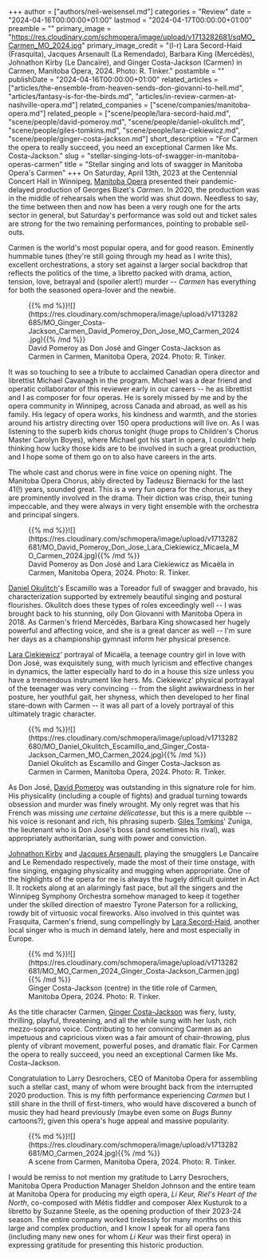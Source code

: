 +++
author = ["authors/neil-weisensel.md"]
categories = "Review"
date = "2024-04-16T00:00:00+01:00"
lastmod = "2024-04-17T00:00:00+01:00"
preamble = ""
primary_image = "https://res.cloudinary.com/schmopera/image/upload/v1713282681/sqMO_Carmen_MO_2024.jpg"
primary_image_credit = "(l-r) Lara Secord-Haid (Frasquita), Jacques Arsenault (La Remendado), Barbara King (Mercédès), Johnathon Kirby (Le Dancaïre), and Ginger Costa-Jackson (Carmen) in Carmen, Manitoba Opera, 2024. Photo: R. Tinker."
postamble = ""
publishDate = "2024-04-16T00:00:00+01:00"
related_articles = ["articles/the-ensemble-from-heaven-sends-don-giovanni-to-hell.md", "articles/fantasy-is-for-the-birds.md", "articles/in-review-carmen-at-nashville-opera.md"]
related_companies = ["scene/companies/manitoba-opera.md"]
related_people = ["scene/people/lara-secord-haid.md", "scene/people/david-pomeroy.md", "scene/people/daniel-okulitch.md", "scene/people/giles-tomkins.md", "scene/people/lara-ciekiewicz.md", "scene/people/ginger-costa-jackson.md"]
short_description = "For Carmen the opera to really succeed, you need an exceptional Carmen like Ms. Costa-Jackson."
slug = "stellar-singing-lots-of-swagger-in-manitoba-operas-carmen"
title = "Stellar singing and lots of swagger in Manitoba Opera's Carmen"
+++
On Saturday, April 13th, 2023 at the Centennial Concert Hall in Winnipeg, [Manitoba Opera](/scene/companies/manitoba-opera/) presented their pandemic-delayed production of Georges Bizet's _Carmen_. In 2020, the production was in the middle of rehearsals when the world was shut down. Needless to say, the time between then and now has been a very rough one for the arts sector in general, but Saturday's performance was sold out and ticket sales are strong for the two remaining performances, pointing to probable sell-outs.

Carmen is the world's most popular opera, and for good reason. Eminently hummable tunes (they're still going through my head as I write this), excellent orchestrations, a story set against a larger social backdrop that reflects the politics of the time, a libretto packed with drama, action, tension, love, betrayal and (spoiler alert!) murder -- _Carmen_ has everything for both the seasoned opera-lover and the newbie.

<figure data-type="image">{{% md %}}![](https://res.cloudinary.com/schmopera/image/upload/v1713282685/MO_Ginger_Costa-Jackson_Carmen_David_Pomeroy_Don_Jose_MO_Carmen_2024.jpg){{% /md %}}

<figcaption>David Pomeroy as Don José and Ginger Costa-Jackson as Carmen in Carmen, Manitoba Opera, 2024. Photo: R. Tinker.</figcaption>
</figure>

It was so touching to see a tribute to acclaimed Canadian opera director and librettist Michael Cavanagh in the program. Michael was a dear friend and operatic collaborator of this reviewer early in our careers -- he as librettist and I as composer for four operas. He is sorely missed by me and by the opera community in Winnipeg, across Canada and abroad, as well as his family. His legacy of opera works, his kindness and warmth, and the stories around his artistry directing over 150 opera productions will live on. As I was listening to the superb kids chorus tonight (huge props to Children's Chorus Master Carolyn Boyes), where Michael got his start in opera, I couldn't help thinking how lucky those kids are to be involved in such a great production, and I hope some of them go on to also have careers in the arts.

The whole cast and chorus were in fine voice on opening night. The Manitoba Opera Chorus, ably directed by Tadeusz Biernacki for the last 41(!) years, sounded great. This is a very fun opera for the chorus, as they are prominently involved in the drama. Their diction was crisp, their tuning impeccable, and they were always in very tight ensemble with the orchestra and principal singers.

<figure data-type="image">{{% md %}}![](https://res.cloudinary.com/schmopera/image/upload/v1713282681/MO_David_Pomeroy_Don_Jose_Lara_Ciekiewicz_Micaela_MO_Carmen_2024.jpg){{% /md %}}

<figcaption>David Pomeroy as Don José and Lara Ciekiewicz as Micaëla in Carmen, Manitoba Opera, 2024. Photo: R. Tinker.</figcaption>
</figure>

[Daniel Okulitch](/scene/people/daniel-okulitch/)'s Escamillo was a Toreador full of swagger and bravado, his characterization supported by extremely beautiful singing and postural flourishes. Okulitch does these types of roles exceedingly well -- I was brought back to his stunning, oily Don Giovanni with Manitoba Opera in 2018. As Carmen's friend Mercédès, Barbara King showcased her hugely powerful and affecting voice, and she is a great dancer as well -- I'm sure her days as a championship gymnast inform her physical presence.

[Lara Ciekiewicz](/scene/people/lara-ciekiewicz/)' portrayal of Micaëla, a teenage country girl in love with Don José, was exquisitely sung, with much lyricism and effective changes in dynamics, the latter especially hard to do in a house this size unless you have a tremendous instrument like hers. Ms. Ciekiewicz' physical portrayal of the teenager was very convincing -- from the slight awkwardness in her posture, her youthful gait, her shyness, which then developed to her final stare-down with Carmen -- it was all part of a lovely portrayal of this ultimately tragic character.

<figure data-type="image">{{% md %}}![](https://res.cloudinary.com/schmopera/image/upload/v1713282680/MO_Daniel_Okulitch_Escamillo_and_Ginger_Costa-Jackson_Carmen_MO_Carmen_2024.jpg){{% /md %}}

<figcaption>Daniel Okulitch as Escamillo and Ginger Costa-Jackson as Carmen in Carmen, Manitoba Opera, 2024. Photo: R. Tinker.</figcaption>
</figure>

As Don José, [David Pomeroy](/scene/people/david-pomeroy/) was outstanding in this signature role for him. His physicality (including a couple of fights) and gradual turning towards obsession and murder was finely wrought. My only regret was that his French was missing _une certaine délicatesse_, but this is a mere quibble -- his voice is resonant and rich, his phrasing superb. [Giles Tomkins](/scene/people/giles-tomkins/)' Zuniga, the lieutenant who is Don José's boss (and sometimes his rival), was appropriately authoritarian, sung with power and conviction. 

[Johnathon Kirby](/scene/people/johnathon-kirby/) and [Jacques Arsenault](/scene/people/jacques-arsenault/), playing the smugglers Le Dancaïre and Le Remendado respectively, made the most of their time onstage, with fine singing, engaging physicality and mugging when appropriate. One of the highlights of the opera for me is always the hugely difficult quintet in Act II. It rockets along at an alarmingly fast pace, but all the singers and the Winnipeg Symphony Orchestra somehow managed to keep it together under the skilled direction of maestro Tyrone Paterson for a rollicking, rowdy bit of virtuosic vocal fireworks. Also involved in this quintet was Frasquita, Carmen's friend, sung compellingly by [Lara Secord-Haid](/scene/people/lara-secord-haid/), another local singer who is much in demand lately, here and most especially in Europe. 

<figure data-type="image">{{% md %}}![](https://res.cloudinary.com/schmopera/image/upload/v1713282681/MO_MO_Carmen_2024_Ginger_Costa-Jackson_Carmen.jpg){{% /md %}}

<figcaption>Ginger Costa-Jackson (centre) in the title role of Carmen, Manitoba Opera, 2024. Photo: R. Tinker.</figcaption>
</figure>

As the title character Carmen, [Ginger Costa-Jackson](/scene/people/ginger-costa-jackson/) was fiery, lusty, thrilling, playful, threatening, and all the while sung with her lush, rich mezzo-soprano voice. Contributing to her convincing Carmen as an impetuous and capricious vixen was a fair amount of chair-throwing, plus plenty of vibrant movement, powerful poses, and dramatic flair. For Carmen the opera to really succeed, you need an exceptional Carmen like Ms. Costa-Jackson.

Congratulation to Larry Desrochers, CEO of Manitoba Opera for assembling such a stellar cast, many of whom were brought back from the interrupted 2020 production. This is my fifth performance experiencing _Carmen_ but I still share in the thrill of first-timers, who would have discovered a bunch of music they had heard previously (maybe even some on _Bugs Bunny_ cartoons?), given this opera's huge appeal and massive popularity.

<figure data-type="image">{{% md %}}![](https://res.cloudinary.com/schmopera/image/upload/v1713282681/MO_Carmen_2024.jpg){{% /md %}}

<figcaption>A scene from Carmen, Manitoba Opera, 2024. Photo: R. Tinker.</figcaption>
</figure>

I would be remiss to not mention my gratitude to Larry Desrochers, Manitoba Opera Production Manager Sheldon Johnson and the entire team at Manitoba Opera for producing my eigth opera, _Li Keur, Riel's Heart of the North_, co-composed with Métis fiddler and composer Alex Kusturok to a libretto by Suzanne Steele, as the opening production of their 2023-24 season. The entire company worked tirelessly for many months on this large and complex production, and I know I speak for all opera fans (including many new ones for whom _Li Keur_ was their first opera) in expressing gratitude for presenting this historic production.